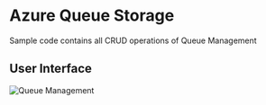 # Azure Queue Storage

Sample code contains all CRUD operations of Queue Management 

## User Interface
![Queue Management](https://github.com/arghya-chowdhury/AzureSamples/blob/master//QueueManagement/ClientInterface.png)
